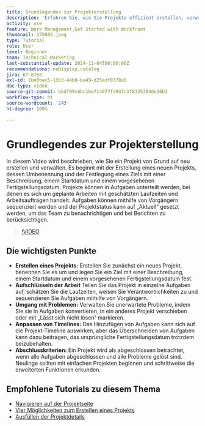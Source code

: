 ```yaml
---
title: Grundlegendes zur Projekterstellung
description: 'Erfahren Sie, wie Sie Projekte effizient erstellen, verwalten und abschließen, mit unerwarteten Problemen umgehen und wertvolle anfängliche Tipps zum Umgang mit wichtigen Projekt-Management-Funktionen finden. '
activity: use
feature: Work Management,Get Started with Workfront
thumbnail: 335082.jpeg
type: Tutorial
role: User
level: Beginner
team: Technical Marketing
last-substantial-update: 2024-11-04T00:00:00Z
recommendations: noDisplay,catalog
jira: KT-8768
exl-id: 1be0bec5-13b3-44b0-ba49-d25adf0378a5
doc-type: video
source-git-commit: bbdf99c6bc1be714077fd94fc3f8325394de36b3
workflow-type: ht
source-wordcount: '243'
ht-degree: 100%

---
```


# Grundlegendes zur Projekterstellung

In diesem Video wird beschrieben, wie Sie ein Projekt von Grund auf neu erstellen und verwalten. Es beginnt mit der Erstellung eines neuen Projekts, dessen Umbenennung und der Festlegung eines Ziels mit einer Beschreibung, einem Startdatum und einem vorgesehenen Fertigstellungsdatum. Projekte können in Aufgaben unterteilt werden, bei denen es sich um geplante Arbeiten mit geschätzten Laufzeiten und Arbeitsaufträgen handelt. Aufgaben können mithilfe von Vorgängern sequenziert werden und der Projektstatus kann auf „Aktuell“ gesetzt werden, um das Team zu benachrichtigen und bei Berichten zu berücksichtigen. 


>[!VIDEO](https://video.tv.adobe.com/v/3435903/?quality=12&learn=on&enablevpops=1&captions=ger)

## Die wichtigsten Punkte

* **Erstellen eines Projekts:** Erstellen Sie zunächst ein neues Projekt, benennen Sie es um und legen Sie ein Ziel mit einer Beschreibung, einem Startdatum und einem vorgesehenen Fertigstellungsdatum fest.
* **Aufschlüsseln der Arbeit** Teilen Sie das Projekt in einzelne Aufgaben auf, schätzen Sie die Laufzeiten, weisen Sie Verantwortlichkeiten zu und sequenzieren Sie Aufgaben mithilfe von Vorgängern. 
* **Umgang mit Problemen:** Verwalten Sie unerwartete Probleme, indem Sie sie in Aufgaben konvertieren, in ein anderes Projekt verschieben oder mit „Lässt sich nicht lösen“ markieren. 
* **Anpassen von Timelines:** Das Hinzufügen von Aufgaben kann sich auf die Projekt-Timeline auswirken, aber das Überschneiden von Aufgaben kann dazu beitragen, das ursprüngliche Fertigstellungsdatum trotzdem beizubehalten. 
* **Abschlusskriterien:** Ein Projekt wird als abgeschlossen betrachtet, wenn alle Aufgaben abgeschlossen und alle Probleme gelöst sind. Neulinge sollten mit einfachen Projekten beginnen und schrittweise die erweiterten Funktionen erkunden. 


## Empfohlene Tutorials zu diesem Thema

* [Navigieren auf der Projektseite](/help/manage-work/projects/navigate-the-project-page.md)
* [Vier Möglichkeiten zum Erstellen eines Projekts](/help/manage-work/projects/understand-other-ways-to-create-projects.md)
* [Ausfüllen der Projektdetails](/help/manage-work/projects/fill-in-the-project-details.md)

